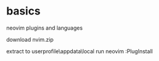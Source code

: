 # basics
neovim plugins and languages

download nvim.zip

extract to userprofile\appdata\local
run neovim
:PlugInstall
